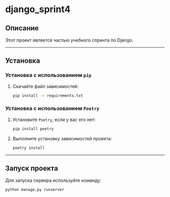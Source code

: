 # django_sprint4

## Описание

Этот проект является частью учебного спринта по Django.

---

## Установка

### Установка с использованием `pip`

1. Скачайте файл зависимостей:
    ```bash
    pip install -r requirements.txt
    ```

### Установка с использованием `Poetry`

1. Установите `Poetry`, если у вас его нет:
    ```bash
    pip install poetry
    ```

2. Выполните установку зависимостей проекта:
    ```bash
    poetry install
    ```

---

## Запуск проекта

Для запуска сервера используйте команду:

```bash
python manage.py runserver